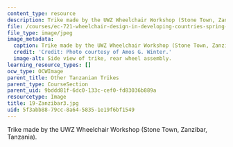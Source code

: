 ```yaml
---
content_type: resource
description: Trike made by the UWZ Wheelchair Workshop (Stone Town, Zanzibar, Tanzania).
file: /courses/ec-721-wheelchair-design-in-developing-countries-spring-2009/5f3abb8879cc8a6458351e19f6bf1549_19-Zanzibar3.jpg
file_type: image/jpeg
image_metadata:
  caption: Trike made by the UWZ Wheelchair Workshop (Stone Town, Zanzibar, Tanzania).
  credit: 'Credit: Photo courtesy of Amos G. Winter.'
  image-alt: Side view of trike, rear wheel assembly.
learning_resource_types: []
ocw_type: OCWImage
parent_title: Other Tanzanian Trikes
parent_type: CourseSection
parent_uid: 9bddd81f-6dc0-133c-cef0-fd83036b889a
resourcetype: Image
title: 19-Zanzibar3.jpg
uid: 5f3abb88-79cc-8a64-5835-1e19f6bf1549
---
```

Trike made by the UWZ Wheelchair Workshop (Stone Town, Zanzibar, Tanzania).

